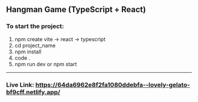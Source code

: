 ## Hangman Game (TypeScript + React)

### To start the project:
1. npm create vite -> react -> typescript
2. cd project_name
3. npm install
4. code .
5. npm run dev or npm start
_____________________________________
### Live Link: https://64da6962e8f2fa1080ddebfa--lovely-gelato-bf9cff.netlify.app/

